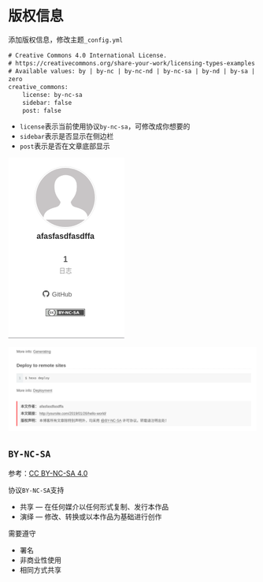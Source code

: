 
# 版权信息

添加版权信息，修改主题`_config.yml`

    # Creative Commons 4.0 International License.
    # https://creativecommons.org/share-your-work/licensing-types-examples
    # Available values: by | by-nc | by-nc-nd | by-nc-sa | by-nd | by-sa | zero
    creative_commons:
        license: by-nc-sa
        sidebar: false
        post: false

* `license`表示当前使用协议`by-nc-sa`，可修改成你想要的
* `sidebar`表示是否显示在侧边栏
* `post`表示是否在文章底部显示

![](./imgs/copyright-sidebar.png)

![](./imgs/copyright-post.png)

## `BY-NC-SA`

参考：[CC BY-NC-SA 4.0](https://creativecommons.org/licenses/by-nc-sa/4.0/deed.zh)

协议`BY-NC-SA`支持

* 共享 — 在任何媒介以任何形式复制、发行本作品
* 演绎 — 修改、转换或以本作品为基础进行创作

需要遵守

* 署名
* 非商业性使用
* 相同方式共享